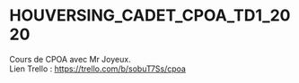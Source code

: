 # HOUVERSING_CADET_CPOA_TD1_2020

Cours de CPOA avec Mr Joyeux.
<br> Lien Trello : https://trello.com/b/sobuT7Ss/cpoa
